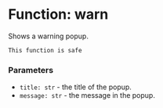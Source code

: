 # Function: warn

Shows a warning popup.

```admonish success title=""
This function is safe
```

### Parameters
- `title: str` - the title of the popup.
- `message: str` - the message in the popup.
